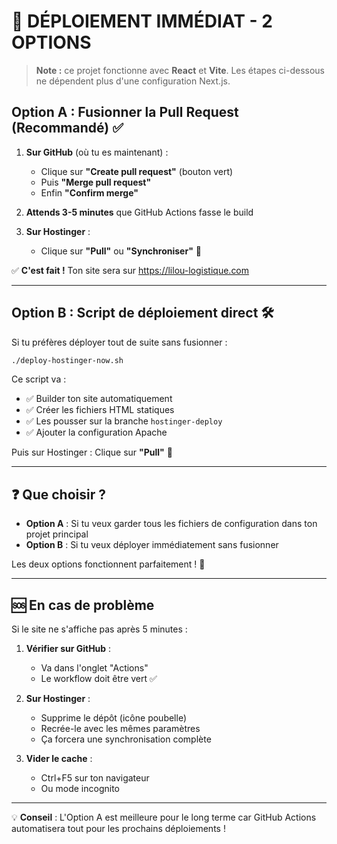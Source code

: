 # 🚀 DÉPLOIEMENT IMMÉDIAT - 2 OPTIONS

> **Note :** ce projet fonctionne avec **React** et **Vite**. Les étapes ci-dessous ne dépendent plus d'une configuration Next.js.

## Option A : Fusionner la Pull Request (Recommandé) ✅

1. **Sur GitHub** (où tu es maintenant) :
   - Clique sur **"Create pull request"** (bouton vert)
   - Puis **"Merge pull request"**
   - Enfin **"Confirm merge"**

2. **Attends 3-5 minutes** que GitHub Actions fasse le build

3. **Sur Hostinger** :
   - Clique sur **"Pull"** ou **"Synchroniser"** 🔄

✅ **C'est fait !** Ton site sera sur https://lilou-logistique.com

---

## Option B : Script de déploiement direct 🛠️

Si tu préfères déployer tout de suite sans fusionner :

```bash
./deploy-hostinger-now.sh
```

Ce script va :
- ✅ Builder ton site automatiquement
- ✅ Créer les fichiers HTML statiques
- ✅ Les pousser sur la branche `hostinger-deploy`
- ✅ Ajouter la configuration Apache

Puis sur Hostinger : Clique sur **"Pull"** 🔄

---

## ❓ Que choisir ?

- **Option A** : Si tu veux garder tous les fichiers de configuration dans ton projet principal
- **Option B** : Si tu veux déployer immédiatement sans fusionner

Les deux options fonctionnent parfaitement ! 🎯

---

## 🆘 En cas de problème

Si le site ne s'affiche pas après 5 minutes :

1. **Vérifier sur GitHub** :
   - Va dans l'onglet "Actions"
   - Le workflow doit être vert ✅

2. **Sur Hostinger** :
   - Supprime le dépôt (icône poubelle)
   - Recrée-le avec les mêmes paramètres
   - Ça forcera une synchronisation complète

3. **Vider le cache** :
   - Ctrl+F5 sur ton navigateur
   - Ou mode incognito

---

💡 **Conseil** : L'Option A est meilleure pour le long terme car GitHub Actions automatisera tout pour les prochains déploiements !
